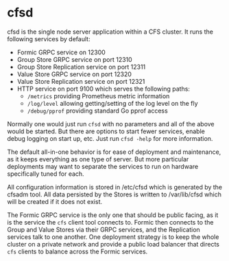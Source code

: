 # cfsd

cfsd is the single node server application within a CFS cluster. It runs the
following services by default:

* Formic GRPC service on 12300
* Group Store GRPC service on port 12310
* Group Store Replication service on port 12311
* Value Store GRPC service on port 12320
* Value Store Replication service on port 12321
* HTTP service on port 9100 which serves the following paths:
    * `/metrics` providing Prometheus metric information
    * `/log/level` allowing getting/setting of the log level on the fly
    * `/debug/pprof` providing standard Go pprof access

Normally one would just run `cfsd` with no parameters and all of the above
would be started. But there are options to start fewer services, enable debug
logging on start up, etc. Just run `cfsd -help` for more information.

The default all-in-one behavior is for ease of deployment and maintenance, as
it keeps everything as one type of server. But more particular deployments may
want to separate the services to run on hardware specifically tuned for each.

All configuration information is stored in /etc/cfsd which is generated by the
cfsadm tool. All data persisted by the Stores is written to /var/lib/cfsd which
will be created if it does not exist.

The Formic GRPC service is the only one that should be public facing, as it is
the service the `cfs` client tool connects to. Formic then connects to the
Group and Value Stores via their GRPC services, and the Replication services
talk to one another. One deployment strategy is to keep the whole cluster on a
private network and provide a public load balancer that directs `cfs` clients
to balance across the Formic services.
